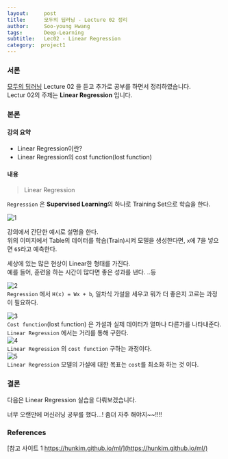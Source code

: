 ```yaml
---
layout:     post
title:      모두의 딥러닝 - Lecture 02 정리
author:     Soo-young Hwang
tags: 		Deep-Learning
subtitle:  	Lec02 - Linear Regression
category:  project1
---
```


### 서론
[모두의 딥러닝](https://hunkim.github.io/ml/) Lecture 02 을 듣고 추가로 공부를 하면서  정리하였습니다.    
Lectur 02의 주제는 **Linear Regression** 입니다.   
    
### 본론

#### 강의 요약

- Linear Regression이란?
- Linear Regression의 cost function(lost function)

#### 내용

<blockquote>Linear Regression</blockquote>    

`Regression` 은 **Supervised Learning**의 하나로 Training Set으로 학습을 한다.   

![1](https://swimmingHwang.github.io/img/dllec02-1.png)   

강의에서 간단한 예시로 설명을 한다.   
위의 이미지에서 Table의 데이터를 학습(Train)시켜 모델을 생성한다면, `x`에 7을 넣으면 `65`라고 예측한다.   

세상에 있는 많은 현상이 Linear한 형태를 가진다.   
예를 들어, 훈련을 하는 시간이 많다면 좋은 성과를 낸다.  ..등   

![2](https://swimmingHwang.github.io/img/dllec02-2.png)    
`Regression` 에서 `H(x) = Wx + b`, 일차식 가설을 세우고 뭐가 더 좋은지 고르는 과정이 필요하다.   

![3](https://swimmingHwang.github.io/img/dllec02-3.png)   
`Cost function`(lost function) 은 가설과 실제 데이터가 얼마나 다른가를 나타내준다.  
`Linear Regression` 에서는 거리를 통해 구한다.   
![4](https://swimmingHwang.github.io/img/dllec02-4.png)    
`Linear Regression` 의 `cost function` 구하는 과정이다.   
![5](https://swimmingHwang.github.io/img/dllec02-5.png)    
`Linear Regression` 모델의 가설에 대한 목표는 `cost`를 최소화 하는 것 이다.

### 결론
다음은 Linear Regression 실습을 다뤄보겠습니다.


너무 오랜만에 머신러닝 공부를 했다...!
좀더 자주 해야지~~!!!!


### References
[참고 사이트 1 https://hunkim.github.io/ml/](https://hunkim.github.io/ml/)   